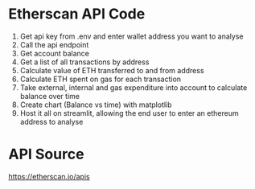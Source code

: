 # Etherscan API Code

1. Get api key from .env and enter wallet address you want to analyse
2. Call the api endpoint
3. Get account balance
4. Get a list of all transactions by address
5. Calculate value of ETH transferred to and from address
6. Calculate ETH spent on gas for each transaction
7. Take external, internal and gas expenditure into account to calculate balance over time
8. Create chart (Balance vs time) with matplotlib
9. Host it all on streamlit, allowing the end user to enter an ethereum address to analyse


# API Source
https://etherscan.io/apis
